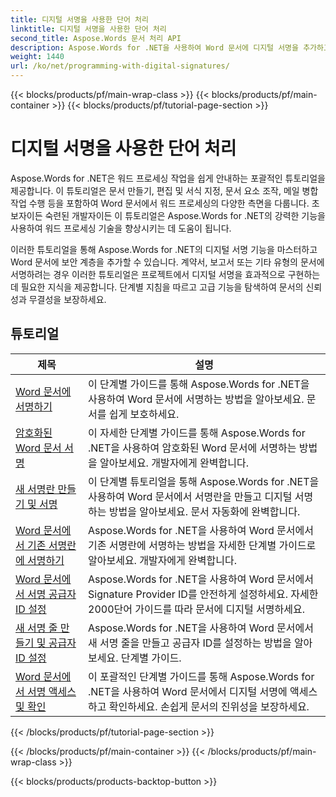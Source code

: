 ```yaml
---
title: 디지털 서명을 사용한 단어 처리
linktitle: 디지털 서명을 사용한 단어 처리
second_title: Aspose.Words 문서 처리 API
description: Aspose.Words for .NET을 사용하여 Word 문서에 디지털 서명을 추가하고 관리하는 방법을 알아보세요. 이 튜토리얼은 디지털 서명을 생성하고 문서에 추가하는 단계를 안내합니다.
weight: 1440
url: /ko/net/programming-with-digital-signatures/
---
```


{{< blocks/products/pf/main-wrap-class >}}
{{< blocks/products/pf/main-container >}}
{{< blocks/products/pf/tutorial-page-section >}}

# 디지털 서명을 사용한 단어 처리

Aspose.Words for .NET은 워드 프로세싱 작업을 쉽게 안내하는 포괄적인 튜토리얼을 제공합니다. 이 튜토리얼은 문서 만들기, 편집 및 서식 지정, 문서 요소 조작, 메일 병합 작업 수행 등을 포함하여 Word 문서에서 워드 프로세싱의 다양한 측면을 다룹니다. 초보자이든 숙련된 개발자이든 이 튜토리얼은 Aspose.Words for .NET의 강력한 기능을 사용하여 워드 프로세싱 기술을 향상시키는 데 도움이 됩니다.

이러한 튜토리얼을 통해 Aspose.Words for .NET의 디지털 서명 기능을 마스터하고 Word 문서에 보안 계층을 추가할 수 있습니다. 계약서, 보고서 또는 기타 유형의 문서에 서명하려는 경우 이러한 튜토리얼은 프로젝트에서 디지털 서명을 효과적으로 구현하는 데 필요한 지식을 제공합니다. 단계별 지침을 따르고 고급 기능을 탐색하여 문서의 신뢰성과 무결성을 보장하세요.

 ## 튜토리얼
| 제목 | 설명 |
| --- | --- |
| [Word 문서에 서명하기](./sign-document/) | 이 단계별 가이드를 통해 Aspose.Words for .NET을 사용하여 Word 문서에 서명하는 방법을 알아보세요. 문서를 쉽게 보호하세요. |
| [암호화된 Word 문서 서명](./signing-encrypted-document/) | 이 자세한 단계별 가이드를 통해 Aspose.Words for .NET을 사용하여 암호화된 Word 문서에 서명하는 방법을 알아보세요. 개발자에게 완벽합니다. |
| [새 서명란 만들기 및 서명](./creating-and-signing-new-signature-line/) | 이 단계별 튜토리얼을 통해 Aspose.Words for .NET을 사용하여 Word 문서에서 서명란을 만들고 디지털 서명하는 방법을 알아보세요. 문서 자동화에 완벽합니다. |
| [Word 문서에서 기존 서명란에 서명하기](./signing-existing-signature-line/) | Aspose.Words for .NET을 사용하여 Word 문서에서 기존 서명란에 서명하는 방법을 자세한 단계별 가이드로 알아보세요. 개발자에게 완벽합니다. |
| [Word 문서에서 서명 공급자 ID 설정](./set-signature-provider-id/) | Aspose.Words for .NET을 사용하여 Word 문서에서 Signature Provider ID를 안전하게 설정하세요. 자세한 2000단어 가이드를 따라 문서에 디지털 서명하세요. |
| [새 서명 줄 만들기 및 공급자 ID 설정](./create-new-signature-line-and-set-provider-id/) | Aspose.Words for .NET을 사용하여 Word 문서에서 새 서명 줄을 만들고 공급자 ID를 설정하는 방법을 알아보세요. 단계별 가이드. |
| [Word 문서에서 서명 액세스 및 확인](./access-and-verify-signature/) | 이 포괄적인 단계별 가이드를 통해 Aspose.Words for .NET을 사용하여 Word 문서에서 디지털 서명에 액세스하고 확인하세요. 손쉽게 문서의 진위성을 보장하세요. |
{{< /blocks/products/pf/tutorial-page-section >}}

{{< /blocks/products/pf/main-container >}}
{{< /blocks/products/pf/main-wrap-class >}}

{{< blocks/products/products-backtop-button >}}

